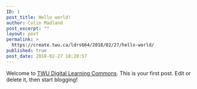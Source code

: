 ```yaml
---
ID: 1
post_title: Hello world!
author: Colin Madland
post_excerpt: ""
layout: post
permalink: >
  https://create.twu.ca/ldrs664/2018/02/27/hello-world/
published: true
post_date: 2018-02-27 18:20:57
---
```

Welcome to <a href="http://create.twu.ca/">TWU Digital Learning Commons</a>. This is your first post. Edit or delete it, then start blogging!